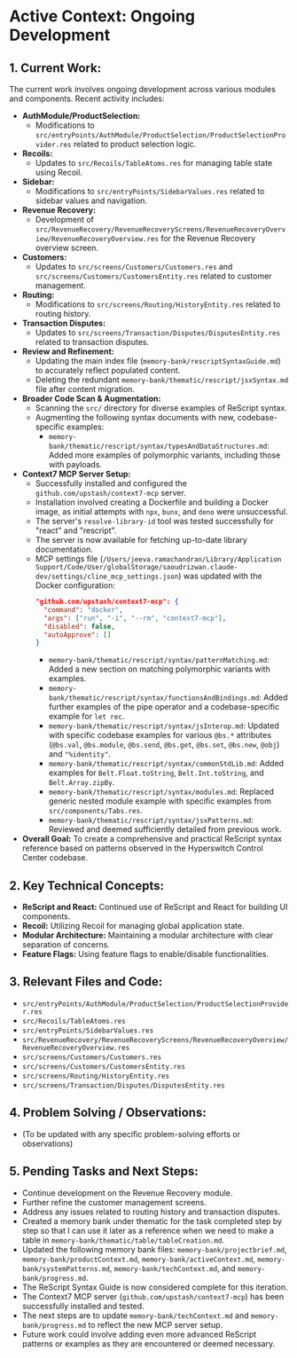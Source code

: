 # Active Context: Ongoing Development

## 1. Current Work:

The current work involves ongoing development across various modules and components. Recent activity includes:

- **AuthModule/ProductSelection:**
  - Modifications to `src/entryPoints/AuthModule/ProductSelection/ProductSelectionProvider.res` related to product selection logic.
- **Recoils:**
  - Updates to `src/Recoils/TableAtoms.res` for managing table state using Recoil.
- **Sidebar:**
  - Modifications to `src/entryPoints/SidebarValues.res` related to sidebar values and navigation.
- **Revenue Recovery:**
  - Development of `src/RevenueRecovery/RevenueRecoveryScreens/RevenueRecoveryOverview/RevenueRecoveryOverview.res` for the Revenue Recovery overview screen.
- **Customers:**
  - Updates to `src/screens/Customers/Customers.res` and `src/screens/Customers/CustomersEntity.res` related to customer management.
- **Routing:**
  - Modifications to `src/screens/Routing/HistoryEntity.res` related to routing history.
- **Transaction Disputes:**
  - Updates to `src/screens/Transaction/Disputes/DisputesEntity.res` related to transaction disputes.
- **Review and Refinement:**
  - Updating the main index file (`memory-bank/rescriptSyntaxGuide.md`) to accurately reflect populated content.
  - Deleting the redundant `memory-bank/thematic/rescript/jsxSyntax.md` file after content migration.
- **Broader Code Scan & Augmentation:**
  - Scanning the `src/` directory for diverse examples of ReScript syntax.
  - Augmenting the following syntax documents with new, codebase-specific examples:
    - `memory-bank/thematic/rescript/syntax/typesAndDataStructures.md`: Added more examples of polymorphic variants, including those with payloads.
- **Context7 MCP Server Setup:**
  - Successfully installed and configured the `github.com/upstash/context7-mcp` server.
  - Installation involved creating a Dockerfile and building a Docker image, as initial attempts with `npx`, `bunx`, and `deno` were unsuccessful.
  - The server's `resolve-library-id` tool was tested successfully for "react" and "rescript".
  - The server is now available for fetching up-to-date library documentation.
  - MCP settings file (`/Users/jeeva.ramachandran/Library/Application Support/Code/User/globalStorage/saoudrizwan.claude-dev/settings/cline_mcp_settings.json`) was updated with the Docker configuration:
    ```json
    "github.com/upstash/context7-mcp": {
      "command": "docker",
      "args": ["run", "-i", "--rm", "context7-mcp"],
      "disabled": false,
      "autoApprove": []
    }
    ```
    - `memory-bank/thematic/rescript/syntax/patternMatching.md`: Added a new section on matching polymorphic variants with examples.
    - `memory-bank/thematic/rescript/syntax/functionsAndBindings.md`: Added further examples of the pipe operator and a codebase-specific example for `let rec`.
    - `memory-bank/thematic/rescript/syntax/jsInterop.md`: Updated with specific codebase examples for various `@bs.*` attributes (`@bs.val`, `@bs.module`, `@bs.send`, `@bs.get`, `@bs.set`, `@bs.new`, `@obj`) and `"%identity"`.
    - `memory-bank/thematic/rescript/syntax/commonStdLib.md`: Added examples for `Belt.Float.toString`, `Belt.Int.toString`, and `Belt.Array.zipBy`.
    - `memory-bank/thematic/rescript/syntax/modules.md`: Replaced generic nested module example with specific examples from `src/components/Tabs.res`.
    - `memory-bank/thematic/rescript/syntax/jsxPatterns.md`: Reviewed and deemed sufficiently detailed from previous work.
- **Overall Goal:** To create a comprehensive and practical ReScript syntax reference based on patterns observed in the Hyperswitch Control Center codebase.

## 2. Key Technical Concepts:

- **ReScript and React:** Continued use of ReScript and React for building UI components.
- **Recoil:** Utilizing Recoil for managing global application state.
- **Modular Architecture:** Maintaining a modular architecture with clear separation of concerns.
- **Feature Flags:** Using feature flags to enable/disable functionalities.

## 3. Relevant Files and Code:

- `src/entryPoints/AuthModule/ProductSelection/ProductSelectionProvider.res`
- `src/Recoils/TableAtoms.res`
- `src/entryPoints/SidebarValues.res`
- `src/RevenueRecovery/RevenueRecoveryScreens/RevenueRecoveryOverview/RevenueRecoveryOverview.res`
- `src/screens/Customers/Customers.res`
- `src/screens/Customers/CustomersEntity.res`
- `src/screens/Routing/HistoryEntity.res`
- `src/screens/Transaction/Disputes/DisputesEntity.res`

## 4. Problem Solving / Observations:

- (To be updated with any specific problem-solving efforts or observations)

## 5. Pending Tasks and Next Steps:

- Continue development on the Revenue Recovery module.
- Further refine the customer management screens.
- Address any issues related to routing history and transaction disputes.
- Created a memory bank under thematic for the task completed step by step so that I can use it later as a reference when we need to make a table in `memory-bank/thematic/table/tableCreation.md`.
- Updated the following memory bank files: `memory-bank/projectbrief.md`, `memory-bank/productContext.md`, `memory-bank/activeContext.md`, `memory-bank/systemPatterns.md`, `memory-bank/techContext.md`, and `memory-bank/progress.md`.
- The ReScript Syntax Guide is now considered complete for this iteration.
- The Context7 MCP server (`github.com/upstash/context7-mcp`) has been successfully installed and tested.
- The next steps are to update `memory-bank/techContext.md` and `memory-bank/progress.md` to reflect the new MCP server setup.
- Future work could involve adding even more advanced ReScript patterns or examples as they are encountered or deemed necessary.
